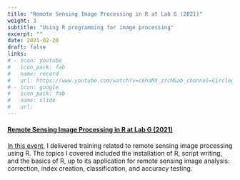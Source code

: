 ```yaml
---
title: "Remote Sensing Image Processing in R at Lab G (2021)"
weight: 3
subtitle: "Using R programming for image processing"
excerpt: ""
date: 2021-02-20
draft: false
links:
# - icon: youtube
#   icon_pack: fab
#   name: record
#   url: https://www.youtube.com/watch?v=c6haMX_zrcM&ab_channel=CirclegeoMedia
# - icon: google
#   icon_pack: fab
#   name: slide
#   url: 
---
```


#### [Remote Sensing Image Processing in R at Lab G (2021)](https://laboratoryofg.com/basic-r-landing/)

[In this event](https://www.instagram.com/p/CLZhFHbj1cr/), I delivered training related to remote sensing image processing using R. The topics I covered included the installation of R, script writing, and the basics of R, up to its application for remote sensing image analysis: correction, index creation, classification, and accuracy testing.
